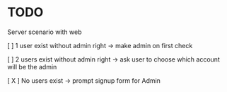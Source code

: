 # TODO

Server scenario with web

[ ] 1 user exist without admin right -> make admin on first check

[ ] 2 users exist without admin right -> ask user to choose which account will be the admin

[ X ] No users exist -> prompt signup form for Admin